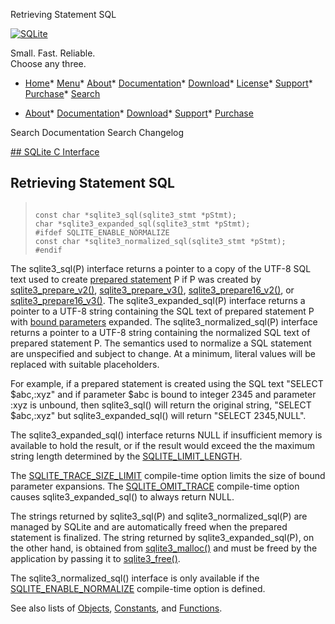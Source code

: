 




Retrieving Statement SQL




[![SQLite](../images/sqlite370_banner.gif)](../index.html)


Small. Fast. Reliable.  
Choose any three.


* [Home](../index.html)* [Menu](javascript:void(0))* [About](../about.html)* [Documentation](../docs.html)* [Download](../download.html)* [License](../copyright.html)* [Support](../support.html)* [Purchase](../prosupport.html)* [Search](javascript:void(0))




* [About](../about.html)* [Documentation](../docs.html)* [Download](../download.html)* [Support](../support.html)* [Purchase](../prosupport.html)






Search Documentation
Search Changelog









[## SQLite C Interface](../c3ref/intro.html)
## Retrieving Statement SQL




> ```
> 
> const char *sqlite3_sql(sqlite3_stmt *pStmt);
> char *sqlite3_expanded_sql(sqlite3_stmt *pStmt);
> #ifdef SQLITE_ENABLE_NORMALIZE
> const char *sqlite3_normalized_sql(sqlite3_stmt *pStmt);
> #endif
> 
> ```



The sqlite3\_sql(P) interface returns a pointer to a copy of the UTF\-8
SQL text used to create [prepared statement](../c3ref/stmt.html) P if P was
created by [sqlite3\_prepare\_v2()](../c3ref/prepare.html), [sqlite3\_prepare\_v3()](../c3ref/prepare.html),
[sqlite3\_prepare16\_v2()](../c3ref/prepare.html), or [sqlite3\_prepare16\_v3()](../c3ref/prepare.html).
The sqlite3\_expanded\_sql(P) interface returns a pointer to a UTF\-8
string containing the SQL text of prepared statement P with
[bound parameters](../lang_expr.html#varparam) expanded.
The sqlite3\_normalized\_sql(P) interface returns a pointer to a UTF\-8
string containing the normalized SQL text of prepared statement P. The
semantics used to normalize a SQL statement are unspecified and subject
to change. At a minimum, literal values will be replaced with suitable
placeholders.


For example, if a prepared statement is created using the SQL
text "SELECT $abc,:xyz" and if parameter $abc is bound to integer 2345
and parameter :xyz is unbound, then sqlite3\_sql() will return
the original string, "SELECT $abc,:xyz" but sqlite3\_expanded\_sql()
will return "SELECT 2345,NULL".


The sqlite3\_expanded\_sql() interface returns NULL if insufficient memory
is available to hold the result, or if the result would exceed the
the maximum string length determined by the [SQLITE\_LIMIT\_LENGTH](../c3ref/c_limit_attached.html#sqlitelimitlength).


The [SQLITE\_TRACE\_SIZE\_LIMIT](../compile.html#trace_size_limit) compile\-time option limits the size of
bound parameter expansions. The [SQLITE\_OMIT\_TRACE](../compile.html#omit_trace) compile\-time
option causes sqlite3\_expanded\_sql() to always return NULL.


The strings returned by sqlite3\_sql(P) and sqlite3\_normalized\_sql(P)
are managed by SQLite and are automatically freed when the prepared
statement is finalized.
The string returned by sqlite3\_expanded\_sql(P), on the other hand,
is obtained from [sqlite3\_malloc()](../c3ref/free.html) and must be freed by the application
by passing it to [sqlite3\_free()](../c3ref/free.html).


The sqlite3\_normalized\_sql() interface is only available if
the [SQLITE\_ENABLE\_NORMALIZE](../compile.html#enable_normalize) compile\-time option is defined.


See also lists of
 [Objects](../c3ref/objlist.html),
 [Constants](../c3ref/constlist.html), and
 [Functions](../c3ref/funclist.html).


